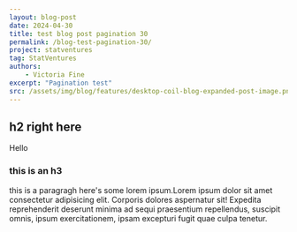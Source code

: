```yaml
---
layout: blog-post
date: 2024-04-30
title: test blog post pagination 30
permalink: /blog-test-pagination-30/
project: statventures
tag: StatVentures
authors:
    - Victoria Fine
excerpt: "Pagination test"
src: /assets/img/blog/features/desktop-coil-blog-expanded-post-image.png
---
```

## h2 right here
Hello


### this is an h3

this is a paragragh here's some lorem ipsum.Lorem ipsum dolor sit amet consectetur adipisicing elit. Corporis dolores aspernatur sit! Expedita reprehenderit deserunt minima ad sequi praesentium repellendus, suscipit omnis, ipsum exercitationem, ipsam excepturi fugit quae culpa tenetur.

